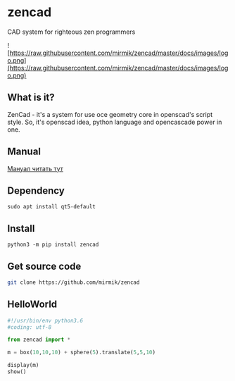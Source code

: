 # zencad
CAD system for righteous zen programmers

![https://raw.githubusercontent.com/mirmik/zencad/master/docs/images/logo.png](https://raw.githubusercontent.com/mirmik/zencad/master/docs/images/logo.png)

What is it?
-----------
ZenCad - it's a system for use oce geometry core in openscad's script style.
So, it's  openscad idea, python language and opencascade power in one.  

Manual
------
[Мануал читать тут](https://mirmik.github.io/zencad/)


Dependency
----------
```sudo apt install qt5-default```

Install
-------  
```python3 -m pip install zencad ```

Get source code
---------------
```sh
git clone https://github.com/mirmik/zencad
```

HelloWorld
----------
```python
#!/usr/bin/env python3.6
#coding: utf-8

from zencad import *

m = box(10,10,10) + sphere(5).translate(5,5,10)

display(m)
show()
```
